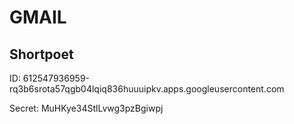 # GMAIL

## Shortpoet

ID: 
612547936959-rq3b6srota57qgb04lqiq836huuuipkv.apps.googleusercontent.com

Secret: 
MuHKye34StlLvwg3pzBgiwpj
